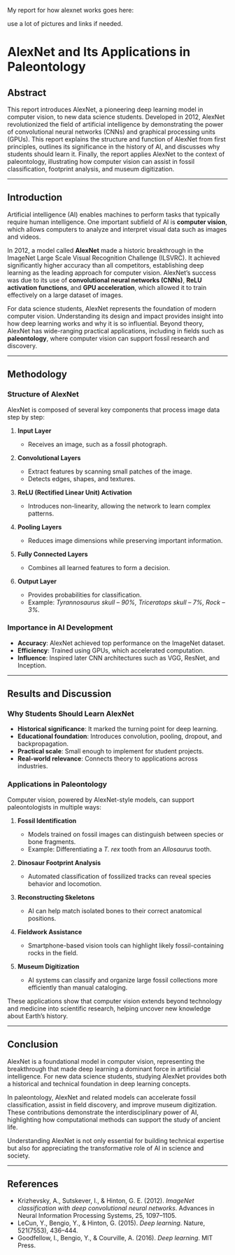 My report for how alexnet works goes here: 

use a lot of pictures and links if needed. 

# AlexNet and Its Applications in Paleontology

## Abstract  
This report introduces AlexNet, a pioneering deep learning model in computer vision, to new data science students. Developed in 2012, AlexNet revolutionized the field of artificial intelligence by demonstrating the power of convolutional neural networks (CNNs) and graphical processing units (GPUs). This report explains the structure and function of AlexNet from first principles, outlines its significance in the history of AI, and discusses why students should learn it. Finally, the report applies AlexNet to the context of paleontology, illustrating how computer vision can assist in fossil classification, footprint analysis, and museum digitization.

---

## Introduction  
Artificial intelligence (AI) enables machines to perform tasks that typically require human intelligence. One important subfield of AI is **computer vision**, which allows computers to analyze and interpret visual data such as images and videos.  

In 2012, a model called **AlexNet** made a historic breakthrough in the ImageNet Large Scale Visual Recognition Challenge (ILSVRC). It achieved significantly higher accuracy than all competitors, establishing deep learning as the leading approach for computer vision. AlexNet’s success was due to its use of **convolutional neural networks (CNNs)**, **ReLU activation functions**, and **GPU acceleration**, which allowed it to train effectively on a large dataset of images.  

For data science students, AlexNet represents the foundation of modern computer vision. Understanding its design and impact provides insight into how deep learning works and why it is so influential. Beyond theory, AlexNet has wide-ranging practical applications, including in fields such as **paleontology**, where computer vision can support fossil research and discovery.

---

## Methodology  

### Structure of AlexNet  
AlexNet is composed of several key components that process image data step by step:  

1. **Input Layer**  
   - Receives an image, such as a fossil photograph.  

2. **Convolutional Layers**  
   - Extract features by scanning small patches of the image.  
   - Detects edges, shapes, and textures.  

3. **ReLU (Rectified Linear Unit) Activation**  
   - Introduces non-linearity, allowing the network to learn complex patterns.  

4. **Pooling Layers**  
   - Reduces image dimensions while preserving important information.  

5. **Fully Connected Layers**  
   - Combines all learned features to form a decision.  

6. **Output Layer**  
   - Provides probabilities for classification.  
   - Example: *Tyrannosaurus skull – 90%, Triceratops skull – 7%, Rock – 3%.*  

### Importance in AI Development  
- **Accuracy**: AlexNet achieved top performance on the ImageNet dataset.  
- **Efficiency**: Trained using GPUs, which accelerated computation.  
- **Influence**: Inspired later CNN architectures such as VGG, ResNet, and Inception.  

---

## Results and Discussion  

### Why Students Should Learn AlexNet  
- **Historical significance**: It marked the turning point for deep learning.  
- **Educational foundation**: Introduces convolution, pooling, dropout, and backpropagation.  
- **Practical scale**: Small enough to implement for student projects.  
- **Real-world relevance**: Connects theory to applications across industries.  

### Applications in Paleontology  
Computer vision, powered by AlexNet-style models, can support paleontologists in multiple ways:  

1. **Fossil Identification**  
   - Models trained on fossil images can distinguish between species or bone fragments.  
   - Example: Differentiating a *T. rex* tooth from an *Allosaurus* tooth.  

2. **Dinosaur Footprint Analysis**  
   - Automated classification of fossilized tracks can reveal species behavior and locomotion.  

3. **Reconstructing Skeletons**  
   - AI can help match isolated bones to their correct anatomical positions.  

4. **Fieldwork Assistance**  
   - Smartphone-based vision tools can highlight likely fossil-containing rocks in the field.  

5. **Museum Digitization**  
   - AI systems can classify and organize large fossil collections more efficiently than manual cataloging.  

These applications show that computer vision extends beyond technology and medicine into scientific research, helping uncover new knowledge about Earth’s history.  

---

## Conclusion  
AlexNet is a foundational model in computer vision, representing the breakthrough that made deep learning a dominant force in artificial intelligence. For new data science students, studying AlexNet provides both a historical and technical foundation in deep learning concepts.  

In paleontology, AlexNet and related models can accelerate fossil classification, assist in field discovery, and improve museum digitization. These contributions demonstrate the interdisciplinary power of AI, highlighting how computational methods can support the study of ancient life.  

Understanding AlexNet is not only essential for building technical expertise but also for appreciating the transformative role of AI in science and society.  

---

## References  
- Krizhevsky, A., Sutskever, I., & Hinton, G. E. (2012). *ImageNet classification with deep convolutional neural networks*. Advances in Neural Information Processing Systems, 25, 1097–1105.  
- LeCun, Y., Bengio, Y., & Hinton, G. (2015). *Deep learning*. Nature, 521(7553), 436–444.  
- Goodfellow, I., Bengio, Y., & Courville, A. (2016). *Deep learning*. MIT Press.  
